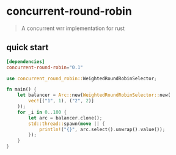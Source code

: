 # concurrent-round-robin
> A concurrent wrr implementation for rust


## quick start

```toml
[dependencies]
concurrent-round-robin="0.1"
```

```rust
use concurrent_round_robin::WeightedRoundRobinSelector;

fn main() {
    let balancer = Arc::new(WeightedRoundRobinSelector::new(
        vec![("1", 1), ("2", 2)]
    ));
    for _i in 0..100 {
        let arc = balancer.clone();
        std::thread::spawn(move || {
            println!("{}", arc.select().unwrap().value());
        });
    }
}
```